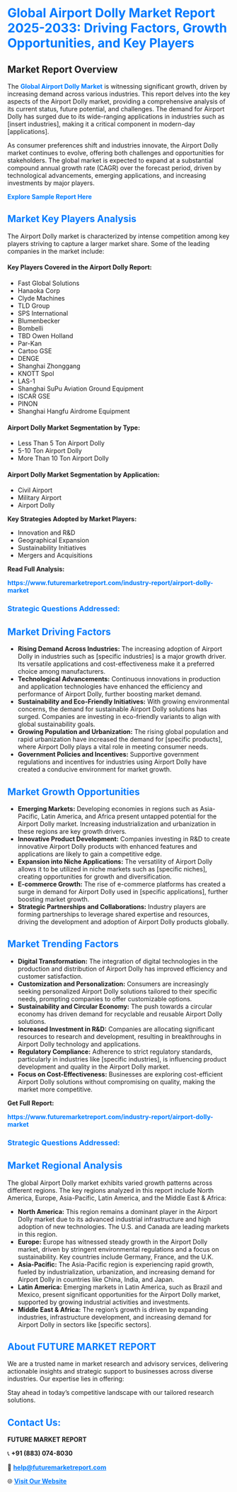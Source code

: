 <h1 style="color: #007BFF;">Global Airport Dolly Market Report 2025-2033: Driving Factors, Growth Opportunities, and Key Players</h1>

<section id="overview">
<h2>Market Report Overview</h2>
<p>The <a href="https://www.futuremarketreport.com/industry-report/airport-dolly-market" style="color: #007BFF; text-decoration: none;"><strong>Global Airport Dolly Market</strong></a> is witnessing significant growth, driven by increasing demand across various industries. This report delves into the key aspects of the Airport Dolly market, providing a comprehensive analysis of its current status, future potential, and challenges. The demand for Airport Dolly has surged due to its wide-ranging applications in industries such as [insert industries], making it a critical component in modern-day [applications].</p>
<p>As consumer preferences shift and industries innovate, the Airport Dolly market continues to evolve, offering both challenges and opportunities for stakeholders. The global market is expected to expand at a substantial compound annual growth rate (CAGR) over the forecast period, driven by technological advancements, emerging applications, and increasing investments by major players.</p>
</section>

<section id="overview">
<p><a href="https://www.futuremarketreport.com/request-sample/reportId=120341" style="color: #007BFF; text-decoration: none;"><strong>Explore Sample Report Here</strong></a></p>
</section>

<section id="key-players">
<h2 style="color: #007BFF;">Market Key Players Analysis</h2>
<p>The Airport Dolly market is characterized by intense competition among key players striving to capture a larger market share. Some of the leading companies in the market include:</p>
<h4>Key Players Covered in the Airport Dolly Report:</h4>
<ul><li>Fast Global Solutions</li><li>Hanaoka Corp</li><li>Clyde Machines</li><li>TLD Group</li><li>SPS International</li><li>Blumenbecker</li><li>Bombelli</li><li>TBD Owen Holland</li><li>Par-Kan</li><li>Cartoo GSE</li><li>DENGE</li><li>Shanghai Zhonggang</li><li>KNOTT Spol</li><li>LAS-1</li><li>Shanghai SuPu Aviation Ground Equipment</li><li>ISCAR GSE</li><li>PINON</li><li>Shanghai Hangfu Airdrome Equipment</li></ul>
<h4>Airport Dolly Market Segmentation by Type:</h4>
<ul><li>Less Than 5 Ton Airport Dolly</li><li>5-10 Ton Airport Dolly</li><li>More Than 10 Ton Airport Dolly</li></ul>

<h4>Airport Dolly Market Segmentation by Application:</h4>
<ul><li>Civil Airport</li><li>Military Airport</li><li>Airport Dolly</li></ul>
<p><strong>Key Strategies Adopted by Market Players:</strong></p>
<ul>
<li>Innovation and R&D</li>
<li>Geographical Expansion</li>
<li>Sustainability Initiatives</li>
<li>Mergers and Acquisitions</li>
</ul>
</section>

<section>
<p><strong>Read Full Analysis: </strong></p><a href="https://www.futuremarketreport.com/industry-report/airport-dolly-market" style="color: #007BFF; text-decoration: none;"><strong>https://www.futuremarketreport.com/industry-report/airport-dolly-market</strong></a>
<h3 style="color: #007BFF;">Strategic Questions Addressed:</h3>
</section>

<section id="driving-factors">
<h2 style="color: #007BFF;">Market Driving Factors</h2>
<ul>
<li><strong>Rising Demand Across Industries:</strong> The increasing adoption of Airport Dolly in industries such as [specific industries] is a major growth driver. Its versatile applications and cost-effectiveness make it a preferred choice among manufacturers.</li>
<li><strong>Technological Advancements:</strong> Continuous innovations in production and application technologies have enhanced the efficiency and performance of Airport Dolly, further boosting market demand.</li>
<li><strong>Sustainability and Eco-Friendly Initiatives:</strong> With growing environmental concerns, the demand for sustainable Airport Dolly solutions has surged. Companies are investing in eco-friendly variants to align with global sustainability goals.</li>
<li><strong>Growing Population and Urbanization:</strong> The rising global population and rapid urbanization have increased the demand for [specific products], where Airport Dolly plays a vital role in meeting consumer needs.</li>
<li><strong>Government Policies and Incentives:</strong> Supportive government regulations and incentives for industries using Airport Dolly have created a conducive environment for market growth.</li>
</ul>
</section>

<section id="growth-opportunities">
<h2 style="color: #007BFF;">Market Growth Opportunities</h2>
<ul>
<li><strong>Emerging Markets:</strong> Developing economies in regions such as Asia-Pacific, Latin America, and Africa present untapped potential for the Airport Dolly market. Increasing industrialization and urbanization in these regions are key growth drivers.</li>
<li><strong>Innovative Product Development:</strong> Companies investing in R&D to create innovative Airport Dolly products with enhanced features and applications are likely to gain a competitive edge.</li>
<li><strong>Expansion into Niche Applications:</strong> The versatility of Airport Dolly allows it to be utilized in niche markets such as [specific niches], creating opportunities for growth and diversification.</li>
<li><strong>E-commerce Growth:</strong> The rise of e-commerce platforms has created a surge in demand for Airport Dolly used in [specific applications], further boosting market growth.</li>
<li><strong>Strategic Partnerships and Collaborations:</strong> Industry players are forming partnerships to leverage shared expertise and resources, driving the development and adoption of Airport Dolly products globally.</li>
</ul>
</section>

<section id="trending-factors">
<h2 style="color: #007BFF;">Market Trending Factors</h2>
<ul>
<li><strong>Digital Transformation:</strong> The integration of digital technologies in the production and distribution of Airport Dolly has improved efficiency and customer satisfaction.</li>
<li><strong>Customization and Personalization:</strong> Consumers are increasingly seeking personalized Airport Dolly solutions tailored to their specific needs, prompting companies to offer customizable options.</li>
<li><strong>Sustainability and Circular Economy:</strong> The push towards a circular economy has driven demand for recyclable and reusable Airport Dolly solutions.</li>
<li><strong>Increased Investment in R&D:</strong> Companies are allocating significant resources to research and development, resulting in breakthroughs in Airport Dolly technology and applications.</li>
<li><strong>Regulatory Compliance:</strong> Adherence to strict regulatory standards, particularly in industries like [specific industries], is influencing product development and quality in the Airport Dolly market.</li>
<li><strong>Focus on Cost-Effectiveness:</strong> Businesses are exploring cost-efficient Airport Dolly solutions without compromising on quality, making the market more competitive.</li>
</ul>
</section>

<section>
<p><strong>Get Full Report: </strong></p><a href="https://www.futuremarketreport.com/industry-report/airport-dolly-market" style="color: #007BFF; text-decoration: none;"><strong>https://www.futuremarketreport.com/industry-report/airport-dolly-market</strong></a>
<h3 style="color: #007BFF;">Strategic Questions Addressed:</h3>
</section>


<section id="regional-analysis">
<h2 style="color: #007BFF;">Market Regional Analysis</h2>
<p>The global Airport Dolly market exhibits varied growth patterns across different regions. The key regions analyzed in this report include North America, Europe, Asia-Pacific, Latin America, and the Middle East & Africa:</p>
<ul>
<li><strong>North America:</strong> This region remains a dominant player in the Airport Dolly market due to its advanced industrial infrastructure and high adoption of new technologies. The U.S. and Canada are leading markets in this region.</li>
<li><strong>Europe:</strong> Europe has witnessed steady growth in the Airport Dolly market, driven by stringent environmental regulations and a focus on sustainability. Key countries include Germany, France, and the U.K.</li>
<li><strong>Asia-Pacific:</strong> The Asia-Pacific region is experiencing rapid growth, fueled by industrialization, urbanization, and increasing demand for Airport Dolly in countries like China, India, and Japan.</li>
<li><strong>Latin America:</strong> Emerging markets in Latin America, such as Brazil and Mexico, present significant opportunities for the Airport Dolly market, supported by growing industrial activities and investments.</li>
<li><strong>Middle East & Africa:</strong> The region’s growth is driven by expanding industries, infrastructure development, and increasing demand for Airport Dolly in sectors like [specific sectors].</li>
</ul>
</section>

<footer>
<h2 style="color: #007BFF;">About FUTURE MARKET REPORT</h2>
<p>We are a trusted name in market research and advisory services, delivering actionable insights and strategic support to businesses across diverse industries. Our expertise lies in offering:</p>

<p>Stay ahead in today’s competitive landscape with our tailored research solutions.</p>

<h2 style="color: #007BFF;">Contact Us:</h2>
<p><strong>FUTURE MARKET REPORT</strong></p>
<p>📞 <strong>+91 (883) 074-8030</strong></p>
<p>📧 <strong><a href="mailto:help@futuremarketreport.com" style="color: #007BFF;">help@futuremarketreport.com</a></strong></p>
<p>🌐 <strong><a href="https://www.futuremarketreport.com/" style="color: #007BFF;">Visit Our Website</a></strong></p>
</footer>